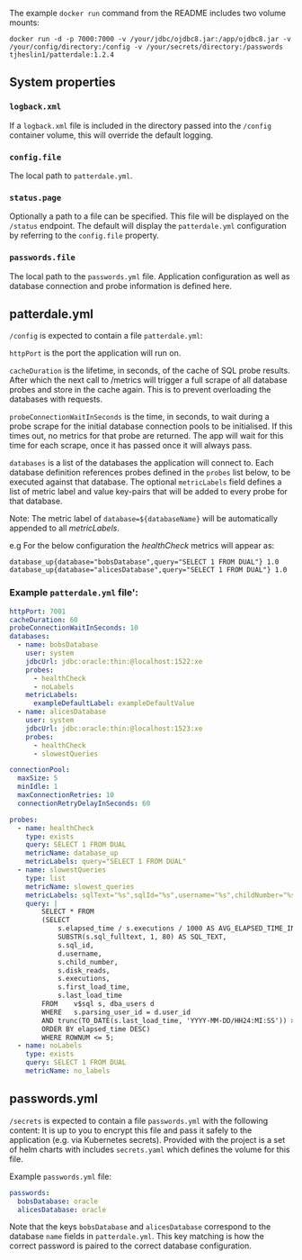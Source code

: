The example `docker run` command from the README includes two volume mounts:

`docker run -d -p 7000:7000 -v /your/jdbc/ojdbc8.jar:/app/ojdbc8.jar -v /your/config/directory:/config -v /your/secrets/directory:/passwords tjheslin1/patterdale:1.2.4`

## System properties

### `logback.xml`

If a `logback.xml` file is included in the directory passed into the `/config` container volume, 
this will override the default logging.

### `config.file`

The local path to `patterdale.yml`.

### `status.page`

Optionally a path to a file can be specified. This file will be displayed on the `/status` endpoint.
The default will display the `patterdale.yml` configuration by referring to the `config.file` property.

### `passwords.file`

The local path to the `passwords.yml` file. 
Application configuration as well as database connection and probe information is defined here.

## patterdale.yml

`/config` is expected to contain a file `patterdale.yml`:

`httpPort` is the port the application will run on.

`cacheDuration` is the lifetime, in seconds, of the cache of SQL probe results.
After which the next call to /metrics will trigger a full scrape of all database probes and store in the cache again. This is to prevent overloading the databases with requests.

`probeConnectionWaitInSeconds` is the time, in seconds, to wait during a probe scrape for the initial database connection pools to be initialised.
If this times out, no metrics for that probe are returned. 
The app will wait for this time for each scrape, once it has passed once it will always pass.

`databases` is a list of the databases the application will connect to.
Each database definition references probes defined in the `probes` list below, to be executed against that database.
The optional `metricLabels` field defines a list of metric label and value key-pairs that will be added to every probe for that database.

Note: The metric label of `database=${databaseName}` will be automatically appended to all _metricLabels_.

e.g For the below configuration the _healthCheck_ metrics will appear as:

```
database_up{database="bobsDatabase",query="SELECT 1 FROM DUAL"} 1.0
database_up{database="alicesDatabase",query="SELECT 1 FROM DUAL"} 1.0
```

### Example `patterdale.yml` file':
```yml
httpPort: 7001
cacheDuration: 60
probeConnectionWaitInSeconds: 10
databases:
  - name: bobsDatabase
    user: system
    jdbcUrl: jdbc:oracle:thin:@localhost:1522:xe
    probes:
      - healthCheck
      - noLabels
    metricLabels:
      exampleDefaultLabel: exampleDefaultValue
  - name: alicesDatabase
    user: system
    jdbcUrl: jdbc:oracle:thin:@localhost:1523:xe
    probes:
      - healthCheck
      - slowestQueries

connectionPool:
  maxSize: 5
  minIdle: 1
  maxConnectionRetries: 10
  connectionRetryDelayInSeconds: 60

probes:
  - name: healthCheck
    type: exists
    query: SELECT 1 FROM DUAL
    metricName: database_up
    metricLabels: query="SELECT 1 FROM DUAL"
  - name: slowestQueries
    type: list
    metricName: slowest_queries
    metricLabels: sqlText="%s",sqlId="%s",username="%s",childNumber="%s",diskReads="%s",executions="%s",firstLoadTime="%s",lastLoadTime="%s"
    query: |
        SELECT * FROM
        (SELECT
            s.elapsed_time / s.executions / 1000 AS AVG_ELAPSED_TIME_IN_MILLIS,
            SUBSTR(s.sql_fulltext, 1, 80) AS SQL_TEXT,
            s.sql_id,
            d.username,
            s.child_number,
            s.disk_reads,
            s.executions,
            s.first_load_time,
            s.last_load_time
        FROM    v$sql s, dba_users d
        WHERE   s.parsing_user_id = d.user_id
        AND trunc(TO_DATE(s.last_load_time, 'YYYY-MM-DD/HH24:MI:SS')) >= trunc(SYSDATE - 1)
        ORDER BY elapsed_time DESC)
        WHERE ROWNUM <= 5;
  - name: noLabels
    type: exists
    query: SELECT 1 FROM DUAL
    metricName: no_labels
```

## passwords.yml

`/secrets` is expected to contain a file `passwords.yml` with the following content:
It is up to you to encrypt this file and pass it safely to the application (e.g. via Kubernetes secrets).
Provided with the project is a set of helm charts with includes `secrets.yaml` which defines the volume for this file.

Example `passwords.yml` file:
```yml
passwords:
  bobsDatabase: oracle
  alicesDatabase: oracle
```

Note that the keys `bobsDatabase` and `alicesDatabase` correspond to the database `name` fields in `patterdale.yml`.
This key matching is how the correct password is paired to the correct database configuration.